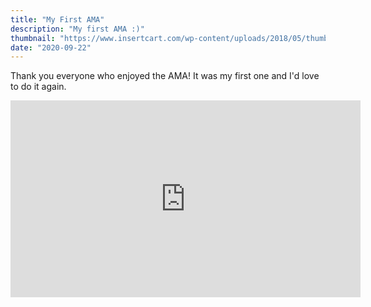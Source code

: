 ```yaml
---
title: "My First AMA"
description: "My first AMA :)"
thumbnail: "https://www.insertcart.com/wp-content/uploads/2018/05/thumbnail.jpg"
date: "2020-09-22"
---
```


Thank you everyone who enjoyed the AMA! It was my first one and I'd love to do it again.

<iframe width="560" height="315" src="https://www.youtube.com/embed/DXJO3AraeMQ" frameborder="0" allow="accelerometer; autoplay; encrypted-media; gyroscope; picture-in-picture" allowfullscreen></iframe>
